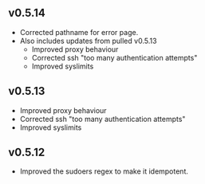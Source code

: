 ## v0.5.14
* Corrected pathname for error page.
* Also includes updates from pulled v0.5.13
    * Improved proxy behaviour
    * Corrected ssh "too many authentication attempts"
    * Improved syslimits

## v0.5.13
* Improved proxy behaviour
* Corrected ssh "too many authentication attempts"
* Improved syslimits

## v0.5.12
* Improved the sudoers regex to make it idempotent.
